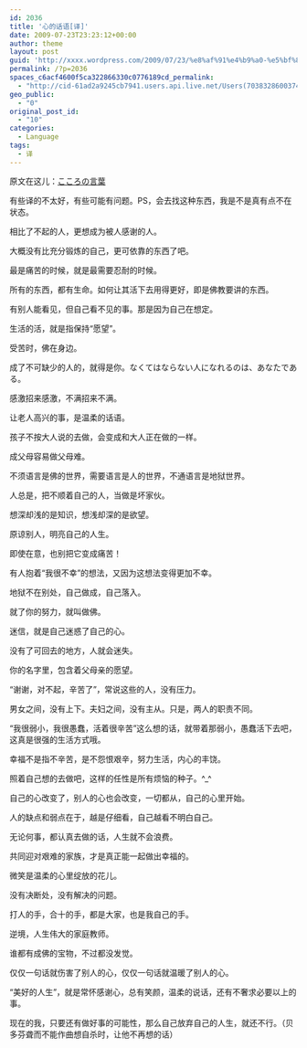 ```yaml
---
id: 2036
title: '心的话语[译]'
date: 2009-07-23T23:23:12+00:00
author: theme
layout: post
guid: 'http://xxxx.wordpress.com/2009/07/23/%e8%af%91%e4%b9%a0-%e5%bf%83%e7%9a%84%e8%af%9d%e8%af%ad'
permalink: /?p=2036
spaces_c6acf4600f5ca322866330c0776189cd_permalink:
  - "http://cid-61ad2a9245cb7941.users.api.live.net/Users(7038328600374507841)/Blogs('61AD2A9245CB7941!102')/Entries('61AD2A9245CB7941!569')?authkey=!Hd3VViAwyA%24"
geo_public:
  - "0"
original_post_id:
  - "10"
categories:
  - Language
tags:
  - 译
---
```

原文在这儿：[こころの言葉](http://www1.ocn.ne.jp/~jyosyoji/sub5.htm)  

有些译的不太好，有些可能有问题。PS，会去找这种东西，我是不是真有点不在状态。  

  

相比了不起的人，更想成为被人感谢的人。  

大概没有比充分锻炼的自己，更可依靠的东西了吧。  

最是痛苦的时候，就是最需要忍耐的时候。  

所有的东西，都有生命。如何让其活下去用得更好，即是佛教要讲的东西。  



有别人能看见，但自己看不见的事。那是因为自己在想定。  

生活的活，就是指保持“愿望”。  

受苦时，佛在身边。  

成了不可缺少的人的，就得是你。なくてはならない人になれるのは、あなたである。  

感激招来感激，不满招来不满。  

让老人高兴的事，是温柔的话语。  

孩子不按大人说的去做，会变成和大人正在做的一样。  

成父母容易做父母难。  

不须语言是佛的世界，需要语言是人的世界，不通语言是地狱世界。  

人总是，把不顺着自己的人，当做是坏家伙。  



想深却浅的是知识，想浅却深的是欲望。  

原谅别人，明亮自己的人生。  

即使在意，也别把它变成痛苦！  

有人抱着“我很不幸”的想法，又因为这想法变得更加不幸。  

地狱不在别处，自己做成，自己落入。  

就了你的努力，就叫做佛。  

迷信，就是自己迷惑了自己的心。  

没有了可回去的地方，人就会迷失。  

你的名字里，包含着父母亲的愿望。  

“谢谢，对不起，辛苦了”，常说这些的人，没有压力。  

男女之间，没有上下。夫妇之间，没有主从。只是，两人的职责不同。  



“我很弱小，我很愚蠢，活着很辛苦”这么想的话，就带着那弱小，愚蠢活下去吧，这真是很强的生活方式哦。  

幸福不是指不辛苦，是不怨恨艰辛，努力生活，内心的丰饶。  

照着自己想的去做吧，这样的任性是所有烦恼的种子。^_^  

自己的心改变了，别人的心也会改变，一切都从，自己的心里开始。  

人的缺点和弱点在于，越是仔细看，自己越看不明白自己。  

无论何事，都认真去做的话，人生就不会浪费。  

共同迎对艰难的家族，才是真正能一起做出幸福的。  



微笑是温柔的心里绽放的花儿。  

没有决断处，没有解决的问题。  

打人的手，合十的手，都是大家，也是我自己的手。  

逆境，人生伟大的家庭教师。  

谁都有成佛的宝物，不过都没发觉。  

仅仅一句话就伤害了别人的心，仅仅一句话就温暖了别人的心。  

“美好的人生”，就是常怀感谢心，总有笑颜，温柔的说话，还有不奢求必要以上的事。  

现在的我，只要还有做好事的可能性，那么自己放弃自己的人生，就还不行。（贝多芬聋而不能作曲想自杀时，让他不再想的话） 


